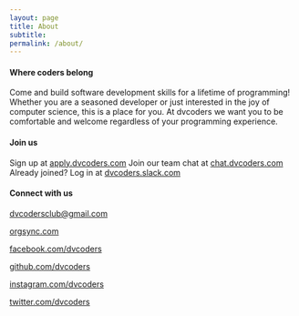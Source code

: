 ```yaml
---
layout: page
title: About
subtitle: 
permalink: /about/
---
```

#### **Where coders belong**
Come and build software development skills for a lifetime of programming! Whether you are a seasoned developer or just interested in the joy of computer science, this is a place for you. At dvcoders we want you to be comfortable and welcome regardless of your programming experience.

#### **Join us**
Sign up at [apply.dvcoders.com](http://apply.dvcoders.com/)
Join our team chat at [chat.dvcoders.com](http://chat.dvcoders.com)
Already joined? Log in at [dvcoders.slack.com](http://dvcoders.slack.com)

#### **Connect with us**
[dvcodersclub@gmail.com](mailto:dvcodersclub@gmail.com)

[orgsync.com](https://orgsync.com/152317/chapter)

[facebook.com/dvcoders](https://www.facebook.com/dvcoders/)

[github.com/dvcoders](https://github.com/dvcoders)

[instagram.com/dvcoders](https://instagram.com/dvcoders/)

[twitter.com/dvcoders](https://twitter.com/dvcoders)
